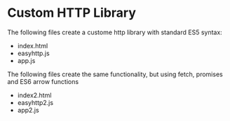 # Custom HTTP Library
The following files create a custome http library with standard ES5 syntax:
* index.html
* easyhttp.js
* app.js

The following files create the same functionality, but using fetch, promises and ES6 arrow functions
* index2.html
* easyhttp2.js
* app2.js

